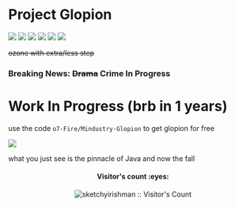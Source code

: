 # Project Glopion

![](https://img.shields.io/github/v/tag/o7-Fire/Mindustry-Glopion?label=Mindustry-Glopion)
![](https://img.shields.io/github/v/release/Anuken/Mindustry?label=Mindustry-Latest)
![](https://img.shields.io/badge/java-11-orange)
![](https://img.shields.io/badge/Android%20API-14-blue)
![](https://img.shields.io/github/repo-size/o7-Fire/Mindustry-Glopion)
![](https://sonar.o7fire.ml/api/project_badges/measure?project=com.o7.Fire.Glopion%3AMindustry-Glopion&metric=alert_status)

~~ozone with extra/less step~~
### Breaking News: ~~Drama~~ Crime In Progress
# Work In Progress (brb in 1 years)

use the code `o7-Fire/Mindustry-Glopion` to get glopion for free

![](https://media.discordapp.net/attachments/840181901288538112/845661460104347718/unknown.png)

what you just see is the pinnacle of Java and now the fall

<h4 align="center">Visitor's count :eyes:</h4>
<p align="center"><img src="https://profile-counter.glitch.me/%7Bsketchyirishman%7D/count.svg" alt="sketchyirishman :: Visitor's Count" /></p>
